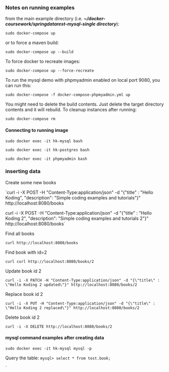 ### Notes on running examples

from the main example directory (i.e. _**~/docker-coursework/springdatarest-mysql-single directory**_):

`sudo docker-compose up`

or to force a maven build:

`sudo docker-compose up --build`

To force docker to recreate images:

`sudo docker-compose up --force-recreate`

To run the mysql demo with phpmyadmin enabled on local port 9080, you can run this:

`sudo docker-compose -f docker-compose-phpmyadmin.yml up` 

You might need to delete the build contents. Just delete the target directory contents and it will rebuild. To cleanup instances after running:

`sudo docker-compose rm`

#### Connecting to running image

`sudo docker exec -it hk-mysql bash`

`sudo docker exec -it hk-postgres bash`

`sudo docker exec -it phpmyadmin bash`

### inserting data

Create some new books

`curl -i -X POST -H "Content-Type:application/json" -d "{\"title\" : \"Hello Koding\", \"description\": \"Simple coding examples and tutorials\"}" http://localhost:8080/books

curl -i -X POST -H "Content-Type:application/json" -d "{\"title\" : \"Hello Koding 2\", \"description\": \"Simple coding examples and tutorials 2\"}" http://localhost:8080/books`

Find all books

`curl http://localhost:8080/books`

Find book with id=2

`curl curl http://localhost:8080/books/2`

Update book id 2

`curl -i -X PATCH -H "Content-Type:application/json" -d "{\"title\" : \"Hello Koding 2 updated\"}" http://localhost:8080/books/2`

Replace book id 2

`curl -i -X PUT -H "Content-Type:application/json" -d "{\"title\" : \"Hello Koding 2 replaced\"}" http://localhost:8080/books/2`

Delete book id 2

`curl -i -X DELETE http://localhost:8080/books/2`

#### mysql command examples after creating data

`sudo docker exec -it hk-mysql mysql -p`

Query the table:
`mysql> select * from test.book;`

`
